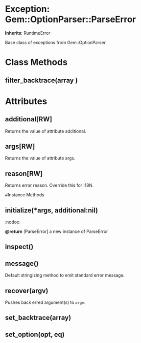 # Exception: Gem::OptionParser::ParseError
**Inherits:** RuntimeError
    

Base class of exceptions from Gem::OptionParser.


# Class Methods
## filter_backtrace(array ) [](#method-c-filter_backtrace)
# Attributes
## additional[RW] [](#attribute-i-additional)
Returns the value of attribute additional.

## args[RW] [](#attribute-i-args)
Returns the value of attribute args.

## reason[RW] [](#attribute-i-reason)
Returns error reason. Override this for I18N.


#Instance Methods
## initialize(*args, additional:nil) [](#method-i-initialize)
:nodoc:

**@return** [ParseError] a new instance of ParseError

## inspect() [](#method-i-inspect)

## message() [](#method-i-message)
Default stringizing method to emit standard error message.

## recover(argv) [](#method-i-recover)
Pushes back erred argument(s) to `argv`.

## set_backtrace(array) [](#method-i-set_backtrace)

## set_option(opt, eq) [](#method-i-set_option)

